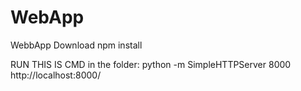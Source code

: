 # WebApp
WebbApp
Download 
npm install 

RUN THIS IS CMD in the folder: 
python -m SimpleHTTPServer 8000  
http://localhost:8000/


